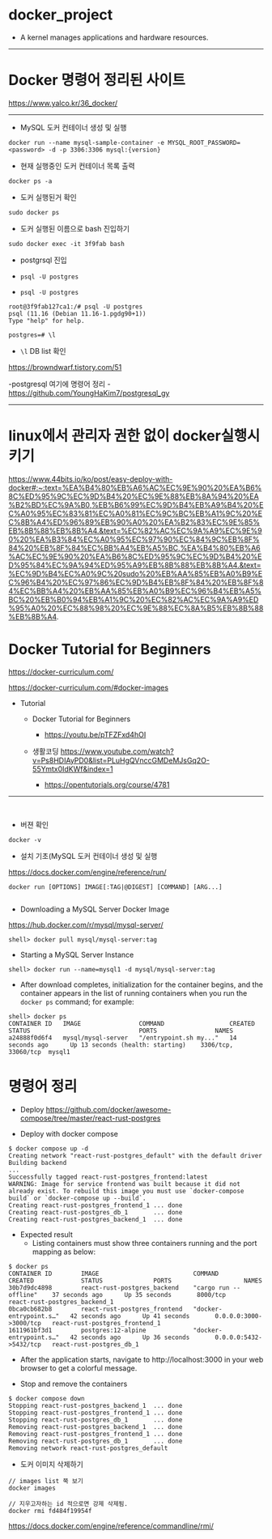# docker_project
- A kernel manages applications and hardware resources.

<hr>

#  Docker 명령어 정리된 사이트

https://www.yalco.kr/36_docker/

<hr>

- MySQL 도커 컨테이너 생성 및 실행
```
docker run --name mysql-sample-container -e MYSQL_ROOT_PASSWORD=<password> -d -p 3306:3306 mysql:{version}
```

- 현재 실행중인 도커 컨테이너 목록 출력
```
docker ps -a
```

- 도커 실행된거 확인

```
sudo docker ps   
```

- 도커 실행된 이름으로 bash 진입하기

```
sudo docker exec -it 3f9fab bash
```

- postgrsql 진입
- ```
  psql -U postgres
  ```

- ```psql -U postgres```

```
root@3f9fab127ca1:/# psql -U postgres
psql (11.16 (Debian 11.16-1.pgdg90+1))
Type "help" for help.

postgres=# \l

```
- ```\l``` DB list 확인

https://browndwarf.tistory.com/51


-postgresql 여기에 명령어 정리
  -https://github.com/YoungHaKim7/postgresql_gy

<hr>


# linux에서 관리자 권한 없이 docker실행시키기
https://www.44bits.io/ko/post/easy-deploy-with-docker#:~:text=%EA%B4%80%EB%A6%AC%EC%9E%90%20%EA%B6%8C%ED%95%9C%EC%9D%B4%20%EC%9E%88%EB%8A%94%20%EA%B2%BD%EC%9A%B0,%EB%B6%99%EC%9D%B4%EB%A9%B4%20%EC%A0%95%EC%83%81%EC%A0%81%EC%9C%BC%EB%A1%9C%20%EC%8B%A4%ED%96%89%EB%90%A0%20%EA%B2%83%EC%9E%85%EB%8B%88%EB%8B%A4.&text=%EC%82%AC%EC%9A%A9%EC%9E%90%20%EA%B3%84%EC%A0%95%EC%97%90%EC%84%9C%EB%8F%84%20%EB%8F%84%EC%BB%A4%EB%A5%BC,%EA%B4%80%EB%A6%AC%EC%9E%90%20%EA%B6%8C%ED%95%9C%EC%9D%B4%20%ED%95%84%EC%9A%94%ED%95%A9%EB%8B%88%EB%8B%A4.&text=%EC%9D%B4%EC%A0%9C%20sudo%20%EB%AA%85%EB%A0%B9%EC%96%B4%20%EC%97%86%EC%9D%B4%EB%8F%84%20%EB%8F%84%EC%BB%A4%20%EB%AA%85%EB%A0%B9%EC%96%B4%EB%A5%BC%20%EB%B0%94%EB%A1%9C%20%EC%82%AC%EC%9A%A9%ED%95%A0%20%EC%88%98%20%EC%9E%88%EC%8A%B5%EB%8B%88%EB%8B%A4.

# Docker Tutorial for Beginners

https://docker-curriculum.com/


https://docker-curriculum.com/#docker-images

- Tutorial
  - Docker Tutorial for Beginners
    - https://youtu.be/pTFZFxd4hOI

  - 생활코딩 https://www.youtube.com/watch?v=Ps8HDIAyPD0&list=PLuHgQVnccGMDeMJsGq2O-55Ymtx0IdKWf&index=1
    - https://opentutorials.org/course/4781

<hr>

<br>

- 버젼 확인
```
docker -v
```

- 설치 기초(MySQL 도커 컨테이너 생성 및 실행

https://docs.docker.com/engine/reference/run/

```
docker run [OPTIONS] IMAGE[:TAG|@DIGEST] [COMMAND] [ARG...]


```

- Downloading a MySQL Server Docker Image

https://hub.docker.com/r/mysql/mysql-server/

```
shell> docker pull mysql/mysql-server:tag
```

- Starting a MySQL Server Instance

```
shell> docker run --name=mysql1 -d mysql/mysql-server:tag
```


- After download completes, initialization for the container begins, and the container appears in the list of running containers when you run the ```docker ps``` command; for example:

```
shell> docker ps
CONTAINER ID   IMAGE                COMMAND                  CREATED             STATUS                              PORTS                NAMES
a24888f0d6f4   mysql/mysql-server   "/entrypoint.sh my..."   14 seconds ago      Up 13 seconds (health: starting)    3306/tcp, 33060/tcp  mysql1
```

# 명령어 정리

- Deploy https://github.com/docker/awesome-compose/tree/master/react-rust-postgres

- Deploy with docker compose

```
$ docker compose up -d
Creating network "react-rust-postgres_default" with the default driver
Building backend
...
Successfully tagged react-rust-postgres_frontend:latest
WARNING: Image for service frontend was built because it did not already exist. To rebuild this image you must use `docker-compose build` or `docker-compose up --build`.
Creating react-rust-postgres_frontend_1 ... done
Creating react-rust-postgres_db_1       ... done
Creating react-rust-postgres_backend_1  ... done
```

- Expected result
  - Listing containers must show three containers running and the port mapping as below:

```
$ docker ps
CONTAINER ID        IMAGE                          COMMAND                  CREATED             STATUS              PORTS                    NAMES
30b7d9dc4898        react-rust-postgres_backend    "cargo run --offline"    37 seconds ago      Up 35 seconds       8000/tcp                 react-rust-postgres_backend_1
0bca0cb682b8        react-rust-postgres_frontend   "docker-entrypoint.s…"   42 seconds ago      Up 41 seconds       0.0.0.0:3000->3000/tcp   react-rust-postgres_frontend_1
1611961bf3d1        postgres:12-alpine             "docker-entrypoint.s…"   42 seconds ago      Up 36 seconds       0.0.0.0:5432->5432/tcp   react-rust-postgres_db_1
```

- After the application starts, navigate to http://localhost:3000 in your web browser to get a colorful message.

- Stop and remove the containers

```
$ docker compose down
Stopping react-rust-postgres_backend_1  ... done
Stopping react-rust-postgres_frontend_1 ... done
Stopping react-rust-postgres_db_1       ... done
Removing react-rust-postgres_backend_1  ... done
Removing react-rust-postgres_frontend_1 ... done
Removing react-rust-postgres_db_1       ... done
Removing network react-rust-postgres_default
```

- 도커 이미지 삭제하기

```
// images list 쭉 보기
docker images

// 지우고자하는 id 적으로면 강제 삭제됨.
docker rmi fd484f19954f
```

https://docs.docker.com/engine/reference/commandline/rmi/


